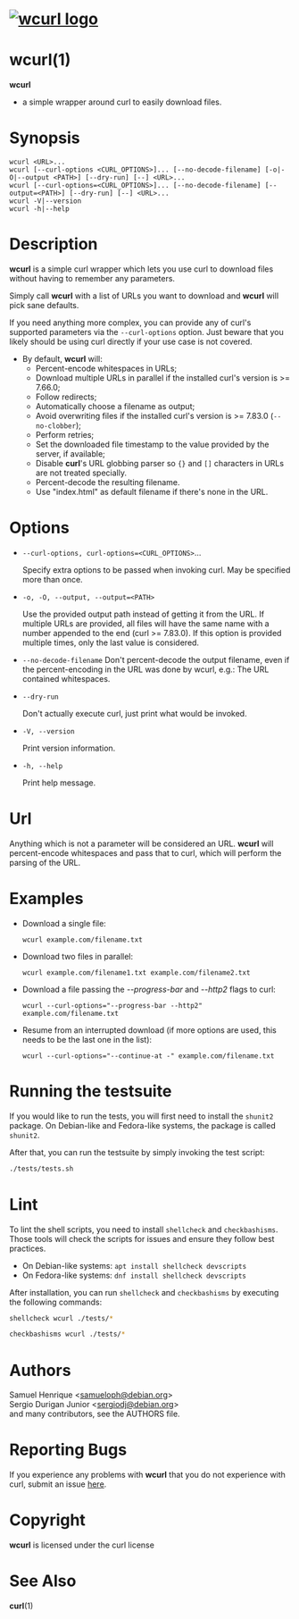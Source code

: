 <!--
Copyright (C) Samuel Henrique <samueloph@debian.org>, Sergio Durigan
Junior <sergiodj@debian.org> and many contributors, see the AUTHORS
file.

SPDX-License-Identifier: curl
-->

# [![wcurl logo](https://curl.se/logo/wcurl-logo.svg)](https://curl.se/wcurl)


# wcurl(1)

**wcurl**
- a simple wrapper around curl to easily download files.

# Synopsis

    wcurl <URL>...
    wcurl [--curl-options <CURL_OPTIONS>]... [--no-decode-filename] [-o|-O|--output <PATH>] [--dry-run] [--] <URL>...
    wcurl [--curl-options=<CURL_OPTIONS>]... [--no-decode-filename] [--output=<PATH>] [--dry-run] [--] <URL>...
    wcurl -V|--version
    wcurl -h|--help

# Description

**wcurl** is a simple curl wrapper which lets you use curl to download files
without having to remember any parameters.

Simply call **wcurl** with a list of URLs you want to download and **wcurl** will pick
sane defaults.

If you need anything more complex, you can provide any of curl's supported
parameters via the `--curl-options` option. Just beware that you likely
should be using curl directly if your use case is not covered.


* By default, **wcurl** will:
  * Percent-encode whitespaces in URLs;
  * Download multiple URLs in parallel if the installed curl's version is >= 7.66.0;
  * Follow redirects;
  * Automatically choose a filename as output;
  * Avoid overwriting files if the installed curl's version is >= 7.83.0 (`--no-clobber`);
  * Perform retries;
  * Set the downloaded file timestamp to the value provided by the server, if available;
  * Disable **curl**'s URL globbing parser so `{}` and `[]` characters in URLs are not treated specially.
  * Percent-decode the resulting filename.
  * Use "index.html" as default filename if there's none in the URL.

# Options

* `--curl-options, curl-options=<CURL_OPTIONS>`...

  Specify extra options to be passed when invoking curl. May be specified more than once.

* `-o, -O, --output, --output=<PATH>`

  Use the provided output path instead of getting it from the URL. If multiple
  URLs are provided, all files will have the same name with a number appended to
  the end (curl >= 7.83.0). If this option is provided multiple times, only the
  last value is considered.

* `--no-decode-filename`
  Don't percent-decode the output filename, even if the percent-encoding in the
  URL was done by wcurl, e.g.: The URL contained whitespaces.

* `--dry-run`

  Don't actually execute curl, just print what would be invoked.

* `-V, --version`

  Print version information.

* `-h, --help`

  Print help message.

# Url

Anything which is not a parameter will be considered an URL.
**wcurl** will percent-encode whitespaces and pass that to curl, which will perform the
parsing of the URL.

# Examples

* Download a single file:

  `wcurl example.com/filename.txt`

* Download two files in parallel:

  `wcurl example.com/filename1.txt example.com/filename2.txt`

* Download a file passing the _--progress-bar_ and _--http2_ flags to curl:

  `wcurl --curl-options="--progress-bar --http2" example.com/filename.txt`

* Resume from an interrupted download (if more options are used, this needs to be the last one in the list):

  `wcurl --curl-options="--continue-at -" example.com/filename.txt`

# Running the testsuite

If you would like to run the tests, you will first need to install the
`shunit2` package.  On Debian-like and Fedora-like systems, the
package is called `shunit2`.

After that, you can run the testsuite by simply invoking the test
script:

```sh
./tests/tests.sh
```

# Lint

To lint the shell scripts, you need to install `shellcheck` and `checkbashisms`. Those tools will check the scripts for issues and ensure they follow best practices.

- On Debian-like systems: `apt install shellcheck devscripts`
- On Fedora-like systems: `dnf install shellcheck devscripts`

After installation, you can run `shellcheck` and `checkbashisms` by executing the following commands:

```sh
shellcheck wcurl ./tests/*

checkbashisms wcurl ./tests/*
```

# Authors

Samuel Henrique &lt;[samueloph@debian.org](mailto:samueloph@debian.org)&gt;  
Sergio Durigan Junior &lt;[sergiodj@debian.org](mailto:sergiodj@debian.org)&gt;  
and many contributors, see the AUTHORS file.

# Reporting Bugs

If you experience any problems with **wcurl** that you do not experience with curl,
submit an issue [here](https://github.com/curl/wcurl/issues).

# Copyright

**wcurl** is licensed under the curl license

# See Also

**curl**(1)
